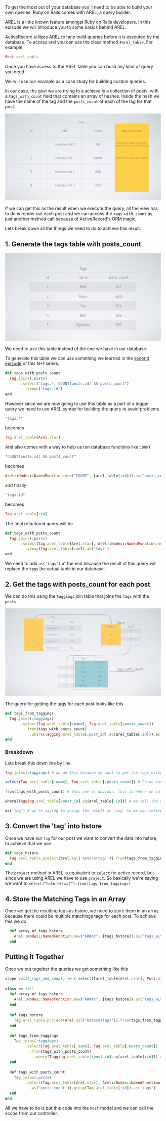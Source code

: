 To get the most out of your database you'll need to be able to build your own queries. Ruby on Rails comes with AREL, a query builder. 

AREL is a little known feature amongst Ruby on Rails developers. In this episode we will introduce you to some basics behind AREL.

ActiveRecord utilizes AREL to help build queries before it is executed by the database. To access arel you can use the class method `#arel_table`. For example

```ruby
Post.arel_table
```

Once you have access to the AREL table you can build any kind of query you need.

We will use our example as a case study for building custom queries.

In our case, the goal we are trying to a achieve is a collection of posts, with a `tags_with_count` field that contains an array of hashes. Inside the hash we have the name of the tag and the `posts_count` of each of the tag for that post.

![Posts Results](assets/posts-result.png)

If we can get this as the result when we execute the query, all the view has to do is render out each post and we can access the `tags_with_count` as just another method call because of ActiveRecord's ORM magic.

Lets break down all the things we need to do to achieve this result.

## 1. Generate the tags table with posts_count

![Tags with Posts Count](assets/tags-posts-count.png)

We need to use this table instead of the one we have in our database.

To generate this table we can use something we learned in the [second episode](http://www.youtube.com/watch?v=rJg3I-leoo4) of this N+1 series.

```ruby
def tags_with_posts_count
  Tag.joins(:posts)
       .select("tags.*, COUNT(posts.id) AS posts_count")
         .group("tags.id")
end
```

However since we are now going to use this table as a part of a bigger query we need to use AREL syntax for building the query to avoid problems.

```ruby
"tags.*" 
```

becomes

```ruby
Tag.arel_table[Arel.star]
```

Arel also comes with a way to help us run database functions like `COUNT`

```ruby
"COUNT(posts.id) AS posts_count"
```

becomes

```ruby
Arel::Nodes::NamedFunction.new("COUNT", [arel_table[:id]]).as('posts_count')
```

and finally

```ruby
"tags.id"
```

becomes 

```ruby
Tag.arel_table[:id]
```

The final refactored query will be

```ruby
def tags_with_posts_count
  Tag.joins(:posts)
       .select(Tag.arel_table[Arel.star], Arel::Nodes::NamedFunction.new("COUNT", [arel_table[:id]]).as('posts_count'))
         .group(Tag.arel_table[:id]).as('tags')
end
```

We need to add `as('tags')` at the end because the result of this query will replace the `tags` the actual table in our database.

## 2. Get the tags with posts_count for each post

We can do this using the `taggings` join table that joins the `tags` with the `posts`

![Join between Tags and Posts](assets/tagging-for-post.png)

The query for getting the tags for each post looks like this 

```ruby
def tags_from_taggings
  Tag.joins(:taggings)
       .select(Tag.arel_table[:name], Tag.arel_table[:posts_count])
         .from(tags_with_posts_count)
           .where(Tagging.arel_table[:post_id].eq(arel_table[:id])).as('tag')
end
```

### Breakdown

Lets break this down line by line

```ruby
Tag.joins(:taggings) # we do this because we want to get the tags using the `taggings` table
```

```ruby
select(Tag.arel_table[:name], Tag.arel_table[:posts_count]) # So we can select the columns we want
```

```ruby
from(tags_with_posts_count) # this one is obvious, this is where we call our previous query
```

```ruby
where(Tagging.arel_table[:post_id].eq(arel_table[:id])) # we tell the query that we want the tag_id where the `taggings.post_id = posts.id`
```

```ruby
as('tag') # we're saying to assign the result as 'tag' so we can reference it later
```

## 3. Convert the 'tag' into hstore

Once we have our `tag` for our post we want to convert the data into hstore, to achieve that we use

```ruby
def tags_hstore
  Tag.arel_table.project(Arel.sql('hstore(tag)')).from(tags_from_taggings)
end
```

The `project` method in AREL is equivalent to `select` for active record, but since we are using AREL we have to use `project`. So basically we're saying we want to `select("hstore(tag)").from(tags_from_taggings)`

## 4. Store the Matching Tags in an Array

Once we get the resulting tags as hstore, we need to store them in an array because there could be multiple matchings tags for each post. To achieve this we do

```ruby
  def array_of_tags_hstore
    Arel::Nodes::NamedFunction.new("ARRAY", [tags_hstore]).as("tags_with_count")
  end
```

## Putting it Together

Once we put together the queries we get something like this

```ruby
scope :with_tags_and_count, -> { select([arel_table[Arel.star], Post.array_of_tags_hstore]) }
 
class << self
  def array_of_tags_hstore
    Arel::Nodes::NamedFunction.new("ARRAY", [tags_hstore]).as("tags_with_count")
  end

  def tags_hstore
    Tag.arel_table.project(Arel.sql('hstore(tag)')).from(tags_from_taggings)
  end

  def tags_from_taggings
    Tag.joins(:taggings)
         .select(Tag.arel_table[:name], Tag.arel_table[:posts_count])
           .from(tags_with_posts_count)
             .where(Tagging.arel_table[:post_id].eq(arel_table[:id])).as('tag')
  end

  def tags_with_posts_count
    Tag.joins(:posts)
         .select(Tag.arel_table[Arel.star], Arel::Nodes::NamedFunction.new("COUNT", [arel_table[:id]])
           .as('posts_count')).group(Tag.arel_table[:id]).as('tags')
  end
end
```

All we have to do is put this code into the `Post` model and we can call the scope from our controller.